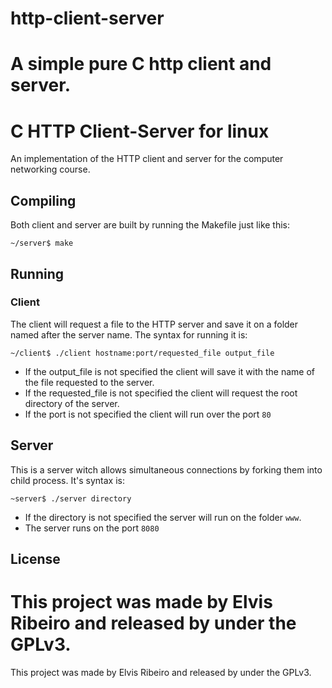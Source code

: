 # http-client-server
A simple pure C http client and server.
=======

# C HTTP Client-Server for linux

An implementation of the HTTP client and server for the computer networking course.

## Compiling
Both client and server are built by running the Makefile just like this:

```Shell
~/server$ make
```

## Running
### Client
The client will request a file to the HTTP server and save it on a folder named after the server name.
The syntax for running it is:

```Shell
~/client$ ./client hostname:port/requested_file output_file
```
- If the output_file is not specified the client will save it with the name of the file requested to the server.
- If the requested_file is not specified the client will request the root directory of the server.
- If the port is not specified the client will run over the port `80`

## Server
This is a server witch allows simultaneous connections by forking them into child process.
It's syntax is:
```Shell
~server$ ./server directory
```
- If the directory is not specified the server will run on the folder `www`.
- The server runs on the port `8080`

## License
This project was made by Elvis Ribeiro and released by under the GPLv3.
=======
This project was made by Elvis Ribeiro and released by under the GPLv3.

